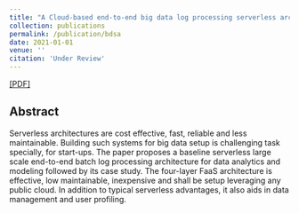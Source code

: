 ```yaml
---
title: "A Cloud-based end-to-end big data log processing serverless architecture for batch"
collection: publications
permalink: /publication/bdsa
date: 2021-01-01
venue: ''
citation: 'Under Review'
---
```

 

[[PDF]](http://kaustuvkunal.github.io/files/bdsa.pdf)  


## Abstract

Serverless architectures are cost effective, fast, reliable and less maintainable. Building such systems for big data setup is challenging task specially, for start-ups. The paper proposes a baseline serverless large scale end-to-end batch log processing architecture for data analytics and modeling followed by its case study. The four-layer FaaS architecture is effective, low maintainable, inexpensive and shall be setup leveraging any public cloud. In addition to typical serverless advantages, it also aids in data management and user profiling.